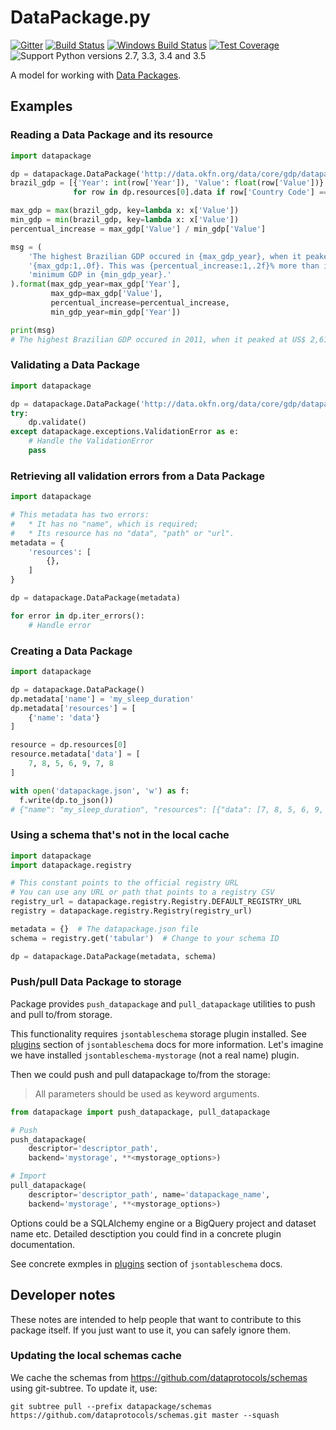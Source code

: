# DataPackage.py

[![Gitter](https://img.shields.io/gitter/room/frictionlessdata/chat.svg)](https://gitter.im/frictionlessdata/chat)
[![Build Status](https://travis-ci.org/frictionlessdata/datapackage-py.svg?branch=master)](https://travis-ci.org/frictionlessdata/datapackage-py)
[![Windows Build Status](https://ci.appveyor.com/api/projects/status/github/frictionlessdata/datapackage-py?branch=master&svg=true)](https://ci.appveyor.com/project/vitorbaptista/datapackage-py)
[![Test Coverage](https://coveralls.io/repos/frictionlessdata/datapackage-py/badge.svg?branch=master&service=github)](https://coveralls.io/github/frictionlessdata/datapackage-py)
![Support Python versions 2.7, 3.3, 3.4 and 3.5](https://img.shields.io/badge/python-2.7%2C%203.3%2C%203.4%2C%203.5-blue.svg)

A model for working with [Data Packages].

  [Data Packages]: http://dataprotocols.org/data-packages/

## Examples


### Reading a Data Package and its resource

```python
import datapackage

dp = datapackage.DataPackage('http://data.okfn.org/data/core/gdp/datapackage.json')
brazil_gdp = [{'Year': int(row['Year']), 'Value': float(row['Value'])}
              for row in dp.resources[0].data if row['Country Code'] == 'BRA']

max_gdp = max(brazil_gdp, key=lambda x: x['Value'])
min_gdp = min(brazil_gdp, key=lambda x: x['Value'])
percentual_increase = max_gdp['Value'] / min_gdp['Value']

msg = (
    'The highest Brazilian GDP occured in {max_gdp_year}, when it peaked at US$ '
    '{max_gdp:1,.0f}. This was {percentual_increase:1,.2f}% more than its '
    'minimum GDP in {min_gdp_year}.'
).format(max_gdp_year=max_gdp['Year'],
         max_gdp=max_gdp['Value'],
         percentual_increase=percentual_increase,
         min_gdp_year=min_gdp['Year'])

print(msg)
# The highest Brazilian GDP occured in 2011, when it peaked at US$ 2,615,189,973,181. This was 172.44% more than its minimum GDP in 1960.
```

### Validating a Data Package

```python
import datapackage

dp = datapackage.DataPackage('http://data.okfn.org/data/core/gdp/datapackage.json')
try:
    dp.validate()
except datapackage.exceptions.ValidationError as e:
    # Handle the ValidationError
    pass
```

### Retrieving all validation errors from a Data Package

```python
import datapackage

# This metadata has two errors:
#   * It has no "name", which is required;
#   * Its resource has no "data", "path" or "url".
metadata = {
    'resources': [
        {},
    ]
}

dp = datapackage.DataPackage(metadata)

for error in dp.iter_errors():
    # Handle error
```

### Creating a Data Package

```python
import datapackage

dp = datapackage.DataPackage()
dp.metadata['name'] = 'my_sleep_duration'
dp.metadata['resources'] = [
    {'name': 'data'}
]

resource = dp.resources[0]
resource.metadata['data'] = [
    7, 8, 5, 6, 9, 7, 8
]

with open('datapackage.json', 'w') as f:
  f.write(dp.to_json())
# {"name": "my_sleep_duration", "resources": [{"data": [7, 8, 5, 6, 9, 7, 8], "name": "data"}]}
```

### Using a schema that's not in the local cache

```python
import datapackage
import datapackage.registry

# This constant points to the official registry URL
# You can use any URL or path that points to a registry CSV
registry_url = datapackage.registry.Registry.DEFAULT_REGISTRY_URL
registry = datapackage.registry.Registry(registry_url)

metadata = {}  # The datapackage.json file
schema = registry.get('tabular')  # Change to your schema ID

dp = datapackage.DataPackage(metadata, schema)
```

### Push/pull Data Package to storage

Package provides `push_datapackage` and `pull_datapackage` utilities to
push and pull to/from storage.

This functionality requires `jsontableschema` storage plugin installed. See
[plugins](#https://github.com/frictionlessdata/jsontableschema-py#plugins)
section of `jsontableschema` docs for more information. Let's imagine
we have installed `jsontableschema-mystorage` (not a real name) plugin.

Then we could push and pull datapackage to/from the storage:

> All parameters should be used as keyword arguments.

```python
from datapackage import push_datapackage, pull_datapackage

# Push
push_datapackage(
    descriptor='descriptor_path',
    backend='mystorage', **<mystorage_options>)

# Import
pull_datapackage(
    descriptor='descriptor_path', name='datapackage_name',
    backend='mystorage', **<mystorage_options>)
```

Options could be a SQLAlchemy engine or a BigQuery project and dataset name etc.
Detailed desctiption you could find in a concrete plugin documentation.

See concrete exmples in
[plugins](#https://github.com/frictionlessdata/jsontableschema-py#plugins)
section of `jsontableschema` docs.

## Developer notes

These notes are intended to help people that want to contribute to this
package itself. If you just want to use it, you can safely ignore them.

### Updating the local schemas cache

We cache the schemas from <https://github.com/dataprotocols/schemas>
using git-subtree. To update it, use:

    git subtree pull --prefix datapackage/schemas https://github.com/dataprotocols/schemas.git master --squash
